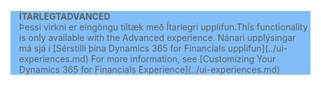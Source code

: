 <blockquote STYLE="background: #81BEF7;border-left:None"><span data-ttu-id="d1deb-101"><b>ÍTARLEGT</b></span><span class="sxs-lookup"><span data-stu-id="d1deb-101"><b>ADVANCED</b></span></span><br /><span data-ttu-id="d1deb-102">Þessi virkni er eingöngu tiltæk með Ítarlegri upplifun.</span><span class="sxs-lookup"><span data-stu-id="d1deb-102">This functionality is only available with the Advanced experience.</span></span> <span data-ttu-id="d1deb-103">Nánari upplýsingar má sjá í [Sérstilli þína Dynamics 365 for Financials upplifun](../ui-experiences.md) </span><span class="sxs-lookup"><span data-stu-id="d1deb-103">For more information, see [Customizing Your Dynamics 365 for Financials Experience](../ui-experiences.md) </span></span></blockquote>
